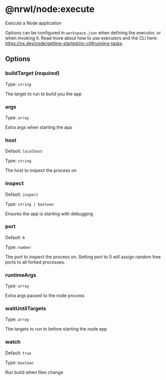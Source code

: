 # @nrwl/node:execute

Execute a Node application

Options can be configured in `workspace.json` when defining the executor, or when invoking it.
Read more about how to use executors and the CLI here: https://nx.dev/node/getting-started/nx-cli#running-tasks.

## Options

### buildTarget (_**required**_)

Type: `string`

The target to run to build you the app

### args

Type: `array`

Extra args when starting the app

### host

Default: `localhost`

Type: `string`

The host to inspect the process on

### inspect

Default: `inspect`

Type: `string | boolean `

Ensures the app is starting with debugging

### port

Default: `0`

Type: `number`

The port to inspect the process on. Setting port to 0 will assign random free ports to all forked processes.

### runtimeArgs

Type: `array`

Extra args passed to the node process

### waitUntilTargets

Type: `array`

The targets to run to before starting the node app

### watch

Default: `true`

Type: `boolean`

Run build when files change
